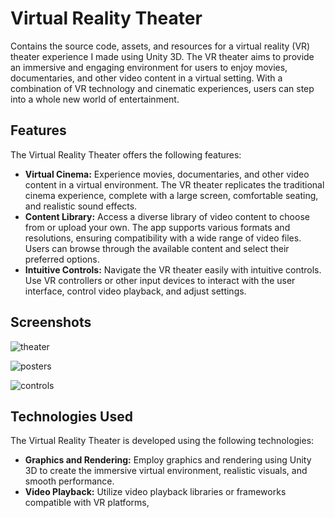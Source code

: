 # Virtual Reality Theater

Contains the source code, assets, and resources for a virtual reality (VR) theater experience I made using Unity 3D. The VR theater aims to provide an immersive and engaging environment for users to enjoy movies, documentaries, and other video content in a virtual setting. With a combination of VR technology and cinematic experiences, users can step into a whole new world of entertainment.

## Features
The Virtual Reality Theater offers the following features:

- **Virtual Cinema:** Experience movies, documentaries, and other video content in a virtual environment. The VR theater replicates the traditional cinema experience, complete with a large screen, comfortable seating, and realistic sound effects.
- **Content Library:** Access a diverse library of video content to choose from or upload your own. The app supports various formats and resolutions, ensuring compatibility with a wide range of video files. Users can browse through the available content and select their preferred options.
- **Intuitive Controls:** Navigate the VR theater easily with intuitive controls. Use VR controllers or other input devices to interact with the user interface, control video playback, and adjust settings.

## Screenshots

![theater](https://jeremytaraba.github.io/homepage_images/VirtualTheaterScreen.jpg)

![posters](https://jeremytaraba.github.io/homepage_images/VirtualTheaterPosters.jpg)

![controls](https://jeremytaraba.github.io/homepage_images/VirtualTheaterControls.jpg)


## Technologies Used
The Virtual Reality Theater is developed using the following technologies:

- **Graphics and Rendering:** Employ graphics and rendering using Unity 3D to create the immersive virtual environment, realistic visuals, and smooth performance.
- **Video Playback:** Utilize video playback libraries or frameworks compatible with VR platforms,
